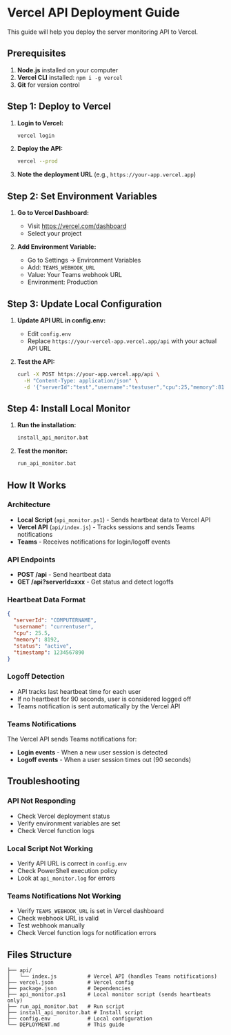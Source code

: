 # Vercel API Deployment Guide

This guide will help you deploy the server monitoring API to Vercel.

## Prerequisites

1. **Node.js** installed on your computer
2. **Vercel CLI** installed: `npm i -g vercel`
3. **Git** for version control

## Step 1: Deploy to Vercel

1. **Login to Vercel:**
   ```bash
   vercel login
   ```

2. **Deploy the API:**
   ```bash
   vercel --prod
   ```

3. **Note the deployment URL** (e.g., `https://your-app.vercel.app`)

## Step 2: Set Environment Variables

1. **Go to Vercel Dashboard:**
   - Visit https://vercel.com/dashboard
   - Select your project

2. **Add Environment Variable:**
   - Go to Settings → Environment Variables
   - Add: `TEAMS_WEBHOOK_URL`
   - Value: Your Teams webhook URL
   - Environment: Production

## Step 3: Update Local Configuration

1. **Update API URL in config.env:**
   - Edit `config.env`
   - Replace `https://your-vercel-app.vercel.app/api` with your actual API URL

2. **Test the API:**
   ```bash
   curl -X POST https://your-app.vercel.app/api \
     -H "Content-Type: application/json" \
     -d '{"serverId":"test","username":"testuser","cpu":25,"memory":8192,"status":"active","timestamp":1234567890}'
   ```

## Step 4: Install Local Monitor

1. **Run the installation:**
   ```bash
   install_api_monitor.bat
   ```

2. **Test the monitor:**
   ```bash
   run_api_monitor.bat
   ```

## How It Works

### Architecture
- **Local Script** (`api_monitor.ps1`) - Sends heartbeat data to Vercel API
- **Vercel API** (`api/index.js`) - Tracks sessions and sends Teams notifications
- **Teams** - Receives notifications for login/logoff events

### API Endpoints

- **POST /api** - Send heartbeat data
- **GET /api?serverId=xxx** - Get status and detect logoffs

### Heartbeat Data Format

```json
{
  "serverId": "COMPUTERNAME",
  "username": "currentuser",
  "cpu": 25.5,
  "memory": 8192,
  "status": "active",
  "timestamp": 1234567890
}
```

### Logoff Detection

- API tracks last heartbeat time for each user
- If no heartbeat for 90 seconds, user is considered logged off
- Teams notification is sent automatically by the Vercel API

### Teams Notifications

The Vercel API sends Teams notifications for:
- **Login events** - When a new user session is detected
- **Logoff events** - When a user session times out (90 seconds)

## Troubleshooting

### API Not Responding
- Check Vercel deployment status
- Verify environment variables are set
- Check Vercel function logs

### Local Script Not Working
- Verify API URL is correct in `config.env`
- Check PowerShell execution policy
- Look at `api_monitor.log` for errors

### Teams Notifications Not Working
- Verify `TEAMS_WEBHOOK_URL` is set in Vercel dashboard
- Check webhook URL is valid
- Test webhook manually
- Check Vercel function logs for notification errors

## Files Structure

```
├── api/
│   └── index.js          # Vercel API (handles Teams notifications)
├── vercel.json           # Vercel config
├── package.json          # Dependencies
├── api_monitor.ps1       # Local monitor script (sends heartbeats only)
├── run_api_monitor.bat   # Run script
├── install_api_monitor.bat # Install script
├── config.env            # Local configuration
└── DEPLOYMENT.md         # This guide
``` 